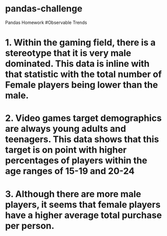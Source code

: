 # pandas-challenge
Pandas Homework
#Observable Trends
# 1. Within the gaming field, there is a stereotype that it is very male dominated. This data is inline with that statistic with the total number of Female players being lower than the male.
# 2. Video games target demographics are always young adults and teenagers. This data shows that this target is on point with  higher percentages of players within the age ranges of 15-19 and 20-24
# 3. Although there are more male players, it seems that female players have a higher average total purchase per person. 
